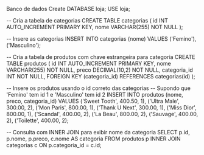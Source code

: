 







Banco de dados
Create DATABASE loja;
USE loja;

-- Cria a tabela de categorias
CREATE TABLE categorias (
  id INT AUTO_INCREMENT PRIMARY KEY,
  nome VARCHAR(255) NOT NULL
);

-- Insere as categorias
INSERT INTO categorias (nome) VALUES
('Femino'),
('Masculino');

-- Cria a tabela de produtos com chave estrangeira para categoria
CREATE TABLE produtos (
  id INT AUTO_INCREMENT PRIMARY KEY,
  nome VARCHAR(255) NOT NULL,
  preco DECIMAL(10,2) NOT NULL,
  categoria_id INT NOT NULL,
  FOREIGN KEY (categoria_id) REFERENCES categorias(id)
);

-- Insere os produtos usando o id correto das categorias
-- Supondo que 'Femino' tem id 1 e 'Masculino' tem id 2
INSERT INTO produtos (nome, preco, categoria_id) VALUES
('Sweet Tooth', 400.50, 1),
('Ultra Male', 300.00, 2),
('Mon Paris', 800.00, 1),
('Thank U Next', 300.00, 1),
('Miss Dior', 800.00, 1),
('Scandal', 400.00, 2),
('La Beau', 800.00, 2),
('Sauvage', 400.00, 2),
('Toilette', 400.00, 2);

-- Consulta com INNER JOIN para exibir nome da categoria
SELECT 
  p.id,
  p.nome,
  p.preco,
  c.nome AS categoria
FROM produtos p
INNER JOIN categorias c ON p.categoria_id = c.id;
